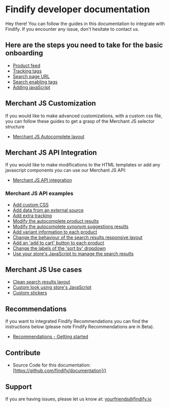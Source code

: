 # Findify developer documentation

Hey there! You can follow the guides in this documentation to integrate with Findify. If you encounter any issue, don't hesitate to contact us.

## Here are the steps you need to take for the basic onboarding

* [Product feed](onboarding/productFeed.md)
* [Tracking tags](onboarding/trackingTags.md)
* [Search page URL](onboarding/searchPageURL.md)
* [Search enabling tags](onboarding/searchEnablingTags.md)
* [Adding javaScript](onboarding/addingJavaScript.md)

## Merchant JS Customization
If you would like to make advanced customizations, with a custom css file, you can follow these guides to get a grasp of the Merchant JS selector structure
* [Merchant JS Autocomplete layout](merchant-js-customization/autocomplete.scss)

## Merchant JS API Integration
If you would like to make modifications to the HTML templates or add any javascript components you can use our Merchant JS API:
* [Merchant JS API integration](merchant-js-api/overview.md)

### Merchant JS API examples
* [Add custom CSS](merchant-js-api/examples/addCustomCss.md)
* [Add data from an external source](merchant-js-api/examples/addDataFromAnExternalSource.md)
* [Add extra tracking](merchant-js-api/examples/addExtraTracking.md)
* [Modify the autocomplete product results](merchant-js-api/examples/autocompleteProducts.md)
* [Modify the autocomplete synonym suggestions results](merchant-js-api/examples/autocompleteSuggestions.md)
* [Add variant information to each product](merchant-js-api/examples/searchResultsProductVariants.md)
* [Change the behaviour of the search results responsive layout](merchant-js-api/examples/searchResultsResponsiveLayout.md)
* [Add an 'add to cart' button to each product](merchant-js-api/examples/searchResultsProductAddToCart.md)
* [Change the labels of the 'sort by' dropdown](merchant-js-api/examples/sortByLabels.md)
* [Use your store's JavaScript to manage the search results](merchant-js-api/examples/useYourStoresJS.md)

## Merchant JS Use cases
* [Clean search results layout](merchant-js-api/use-cases/cleanSearchResultsLayout.md)
* [Custom look using store's JavaScript](merchant-js-api/use-cases/customLookUsingStoreJS.md)
* [Custom stickers](merchant-js-api/use-cases/customStickers.md)

## Recommendations
If you want to integrated Findify Recommendations you can find the instructions below (please note Findify Recommendations are in Beta).
* [Recommendations - Getting started](recommendations/gettingStarted.md)

## Contribute

- Source Code for this documentation: [https://github.com/findify/documentation]()

## Support

If you are having issues, please let us know at: [yourfriends@findify.io]()
